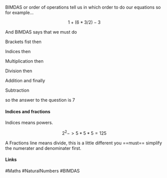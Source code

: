 

BIMDAS or order of operations tell us in which order to do our equations so for
example...
```math
1+({6*3}/2)-3
```
And BIMDAS says that we must do

Brackets fist then

Indices then

Multiplication then

Division then

Addition and finally 

Subtraction

so the answer to the question is 7

#### Indices and fractions
Indices means powers.
```math
2^2 -> 5*5*5 = 125 
```
A Fractions line means divide, this is a little different you ==must== simplify the numerater and denominater first.

#### Links
#Maths #NaturalNumbers #BIMDAS 
